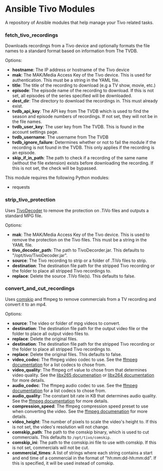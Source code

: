 # Ansible Tivo Modules

A repository of Ansible modules that help manage your Tivo related tasks.

### fetch_tivo_recordings
Downloads recordings from a Tivo device and optionally formats the file names
to a standard format based on information from The TVDB.

Options:
* **hostname**: The IP address or hostname of the Tivo device
* **mak**: The MAK/Media Access Key of the Tivo device. This is used for
authentication. This must be a string in the YAML file.
* **title**: The title of the recording to download (e.g a TV show, movie,
etc.)
* **episode**: The episode name of the recording to download. If this is not
set, all episodes of the series specified will be downloaded.
* **dest_dir**: The directory to download the recordings in. This must already
exist.
* **tvdb_api_key**: The API key from The TVDB which is used to find the season
and episode numbers of recordings. If not set, they will not be in the file
names.
* **tvdb_user_key**: The user key from The TVDB. This is found in the account
settings page.
* **tvdb_username**: The username from The TVDB
* **tvdb_ignore_failure**: Determines whether or not to fail the module if the
recording is not found in the TVDB. This only applies if the recording is an
episode.
* **skip_if_in_path**: The path to check if a recording of the same name
(without the file extension) exists before downloading the recording. If this
is not set, the check will be bypassed.

This module requires the following Python modules:
* requests


### strip_tivo_protection
Uses [TivoDecoder](https://github.com/fflewddur/tivolibre) to remove the
protection on .TiVo files and outputs a standard MPG file.

Options:
* **mak**: The MAK/Media Access Key of the Tivo device. This is used to remove
the protection on the Tivo files. This must be a string in the YAML file.
* **tivo_decoder_path**: The path to TivoDecorder.jar. This defaults to
"/opt/tivo/TivoDecoder.jar".
* **source**: The Tivo recording to strip or a folder of .TiVo files to strip.
* **destination**: The destination file path for the stripped Tivo recording or
the folder to place all stripped Tivo recordings to.
* **replace**: Delete the source .TiVo file(s). This defaults to false.


### convert_and_cut_recordings
Uses [comskip](https://github.com/erikkaashoek/Comskip) and ffmpeg to remove
commercials from a TV recording and convert it to an mp4.

Options:
* **source**: The video or folder of mpg videos to convert.
* **destination**: The destination file path for the output video file or the
folder to place all output video files to.
* **replace**: Delete the original files.
* **destination**: The destination file path for the stripped Tivo recording or
the folder to place all stripped Tivo recordings to.
* **replace**: Delete the original files. This defaults to false.
* **video_codec**: The ffmpeg video codec to use. See the
[ffmpeg documentation](https://www.ffmpeg.org/general.html#Video-Codecs) for a
list codecs to chose from.
* **video_quality**: The ffmpeg crf value to chose from that determines video
quality. See the
[libx265 documenation](https://trac.ffmpeg.org/wiki/Encode/H.265#ConstantRateFactorCRF)
or [libx264 documentation](https://trac.ffmpeg.org/wiki/Encode/H.264#crf) for
more details.
* **audio_codec**: The ffmpeg audio codec to use. See the
[ffmpeg documentation](https://www.ffmpeg.org/general.html#Audio-Codecs) for a
list codecs to chose from.
* **audio_quality**: The constant bit rate in KB that determines audio quality.
See the [ffmpeg documentation](https://trac.ffmpeg.org/wiki/Encode/AAC#fdk_cbr)
for more details.
* **compression_speed**: The ffmpeg compression speed preset to use when
converting the video. See the [ffmpeg documenation](https://trac.ffmpeg.org/wiki/Encode/H.265#ConstantRateFactorCRF) for more
details.
* **video_height**: The number of pixels to scale the video's height to. If
this is not set, the video's resolution will not change.
* **comskip_path**: The path to the comskip binary, which is used to cut
commercials. This defaults to `/opt/tivo/comskip`.
* **comskip_ini**: The path to the comskip.ini file to use with comskip. If
this is not set, commercials will not be cut.
* **commercial_times**: A list of strings where each string contains a start
and end time of a commercial in the format of "hh:mm:dd-hh:mm:dd". If this is
specified, it will be used instead of comskip.
